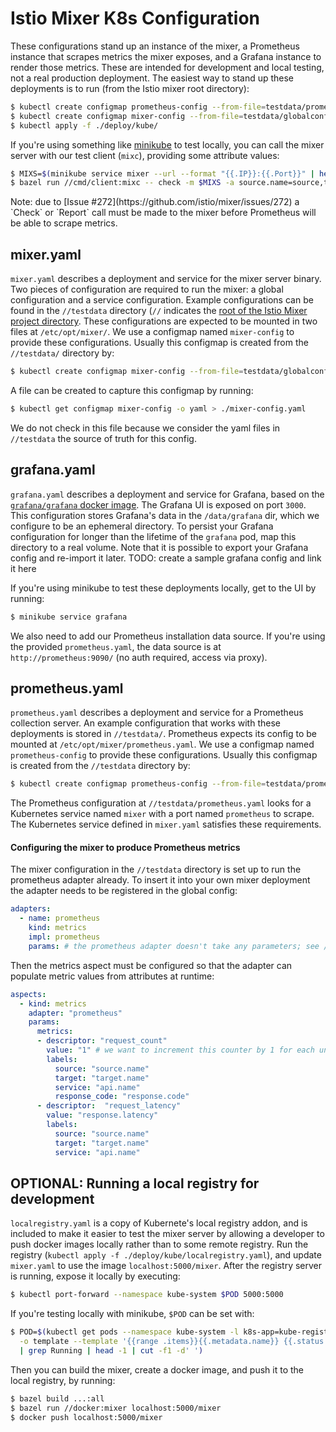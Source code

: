 # Istio Mixer K8s Configuration

These configurations stand up an instance of the mixer, a Prometheus instance that scrapes metrics the mixer exposes, and
a Grafana instance to render those metrics. These are intended for development and local testing, not a real production
deployment. The easiest way to stand up these deployments is to run (from the Istio mixer root directory):
```bash
$ kubectl create configmap prometheus-config --from-file=testdata/prometheus.yaml
$ kubectl create configmap mixer-config --from-file=testdata/globalconfig.yml --from-file=testdata/serviceconfig.yml
$ kubectl apply -f ./deploy/kube/
```
    
If you're using something like [minikube](https://github.com/kubernetes/minikube) to test locally, you can call the
mixer server with our test client (`mixc`), providing some attribute values:

```bash
$ MIXS=$(minikube service mixer --url --format "{{.IP}}:{{.Port}}" | head -n 1)
$ bazel run //cmd/client:mixc -- check -m $MIXS -a source.name=source,target.name=target,api.name=myapi,response.code=200,response.latency=100,client.id=$USER
```

<aside class="notice">
Note: due to [Issue #272](https://github.com/istio/mixer/issues/272) a `Check` or `Report` call must be made to the mixer
before Prometheus will be able to scrape metrics.
</aside>

## mixer.yaml
`mixer.yaml` describes a deployment and service for the mixer server binary. Two pieces of configuration are required to
run the mixer: a global configuration and a service configuration. Example configurations can be found in the `//testdata`
directory (`//` indicates the [root of the Istio Mixer project directory](https://github.com/istio/mixer). These
configurations are expected to be mounted in two files at `/etc/opt/mixer/`. We use a configmap named `mixer-config` to
provide these configurations. Usually this configmap is created from the `//testdata/` directory by:

<a name="configmap_command"></a>
```bash
$ kubectl create configmap mixer-config --from-file=testdata/globalconfig.yml --from-file=testdata/serviceconfig.yml
```
A file can be created to capture this configmap by running:

```bash
$ kubectl get configmap mixer-config -o yaml > ./mixer-config.yaml
```
We do not check in this file because we consider the yaml files in `//testdata` the source of truth for this config.

## grafana.yaml
`grafana.yaml` describes a deployment and service for Grafana, based on the [`grafana/grafana` docker image](https://hub.docker.com/r/grafana/grafana/).
The Grafana UI is exposed on port `3000`. This configuration stores Grafana's data in the `/data/grafana` dir, which we
configure to be an ephemeral directory. To persist your Grafana configuration for longer than the lifetime of the `grafana`
pod, map this directory to a real volume. Note that it is possible to export your Grafana config and re-import it later.
TODO: create a sample grafana config and link it here

If you're using minikube to test these deployments locally, get to the UI by running:

```bash
$ minikube service grafana
```

We also need to add our Prometheus installation data source. If you're using the provided `prometheus.yaml`, the data
source is at `http://prometheus:9090/` (no auth required, access via proxy).

## <a name="prometheus"></a> prometheus.yaml
`prometheus.yaml` describes a deployment and service for a Prometheus collection server. An example configuration that
works with these deployments is stored in `//testdata/`. Prometheus expects its config to be mounted at
`/etc/opt/mixer/prometheus.yaml`. We use a configmap named `prometheus-config` to provide these configurations. Usually
this configmap is created from the `//testdata` directory by:
```bash
$ kubectl create configmap prometheus-config --from-file=testdata/prometheus.yaml
```

The Prometheus configuration at `//testdata/prometheus.yaml` looks for a Kubernetes service named `mixer` with a port
named `prometheus` to scrape. The Kubernetes service defined in `mixer.yaml` satisfies these requirements.

#### Configuring the mixer to produce Prometheus metrics
The mixer configuration in the `//testdata` directory is set up to run the prometheus adapter already. To insert it
into your own mixer deployment the adapter needs to be registered in the global config:

```yaml
adapters:
  - name: prometheus
    kind: metrics
    impl: prometheus
    params: # the prometheus adapter doesn't take any parameters; see //adapter/prometheus/config/config.proto
```
         
Then the metrics aspect must be configured so that the adapter can populate metric values from attributes at runtime:
```yaml
aspects:
  - kind: metrics
    adapter: "prometheus"
    params:
      metrics:
      - descriptor: "request_count"
        value: "1" # we want to increment this counter by 1 for each unique (source, target, service, response_code) tuple
        labels:
          source: "source.name"
          target: "target.name"
          service: "api.name"
          response_code: "response.code"
      - descriptor:  "request_latency"
        value: "response.latency"
        labels:
          source: "source.name"
          target: "target.name"
          service: "api.name"
```

## OPTIONAL: Running a local registry for development
`localregistry.yaml` is a copy of Kubernete's local registry addon, and is included to make it easier to test
the mixer server by allowing a developer to push docker images locally rather than to some remote registry. Run the
registry (`kubectl apply -f ./deploy/kube/localregistry.yaml`), and update `mixer.yaml` to use the image
`localhost:5000/mixer`. After the registry server is running, expose it locally by executing:

```bash
$ kubectl port-forward --namespace kube-system $POD 5000:5000
```

If you're testing locally with minikube, `$POD` can be set with:

```bash
$ POD=$(kubectl get pods --namespace kube-system -l k8s-app=kube-registry \
  -o template --template '{{range .items}}{{.metadata.name}} {{.status.phase}}{{"\n"}}{{end}}' \
  | grep Running | head -1 | cut -f1 -d' ')
```

Then you can build the mixer, create a docker image, and push it to the local registry, by running:
```bash
$ bazel build ...:all
$ bazel run //docker:mixer localhost:5000/mixer
$ docker push localhost:5000/mixer
```
